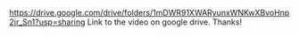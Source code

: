 https://drive.google.com/drive/folders/1mDWR91XWARyunxWNKwXBvoHnp2jr_Sn1?usp=sharing
Link to the video on google drive. Thanks!

